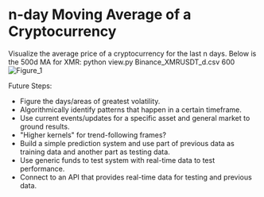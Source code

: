 # n-day Moving Average of a Cryptocurrency

Visualize the average price of a cryptocurrency for the last n days. Below is the 500d MA for XMR: python view.py Binance_XMRUSDT_d.csv 600
![Figure_1](https://user-images.githubusercontent.com/51482170/166125713-74b37f6f-e7c4-4192-a0bc-3f45832b3b6b.png)


Future Steps:
 - Figure the days/areas of greatest volatility.
 - Algorithmically identify patterns that happen in a certain timeframe.
 - Use current events/updates for a specific asset and general market to ground results.
 - "Higher kernels" for trend-following frames?
 - Build a simple prediction system and use part of previous data as training data and another part as testing data.
 - Use generic funds to test system with real-time data to test performance.
 - Connect to an API that provides real-time data for testing and previous data.
